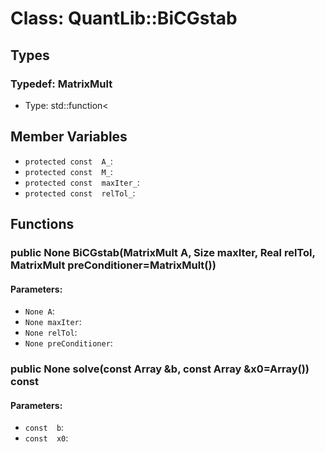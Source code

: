 # Class: QuantLib::BiCGstab

## Types
### Typedef: MatrixMult
- Type: std::function< 

## Member Variables
- `protected const  A_`: 
- `protected const  M_`: 
- `protected const  maxIter_`: 
- `protected const  relTol_`: 

## Functions
### public None BiCGstab(MatrixMult A, Size maxIter, Real relTol, MatrixMult preConditioner=MatrixMult())

#### Parameters:
- `None A`: 
- `None maxIter`: 
- `None relTol`: 
- `None preConditioner`: 

### public None solve(const Array &b, const Array &x0=Array()) const

#### Parameters:
- `const  b`: 
- `const  x0`: 

